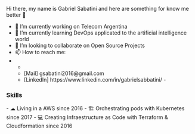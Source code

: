 Hi there, my name is Gabriel Sabatini and here are something for know me better 👋

- 🔭 I’m currently working on Telecom Argentina
- 🌱 I’m currently learning DevOps applicated to the artificial intelligence world
- 👯 I’m looking to collaborate on Open Source Projects
- 📫 How to reach me: 
- <ul>
-   <li>[Mail] gsabatini2016@gmail.com</li>
    <li>[LinkedIn] https://www.linkedin.com/in/gabrielsabbatini/ - </li>
  </ul>

<h3>Skills</h3>
- ☁ Living in a AWS since 2016
- 🏗 Orchestrating pods with Kubernetes since 2017
- 💻 Creating Infraestructure as Code with Terraform & Cloudformation since 2016


